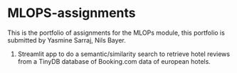 # MLOPS-assignments
This is the portfolio of assignments for the MLOPs module, this portfolio is submitted by Yasmine Sarraj, Nils Bayer.
1. Streamlit app to do a semantic/similarity search to retrieve hotel reviews from a TinyDB database of Booking.com data of european hotels.

